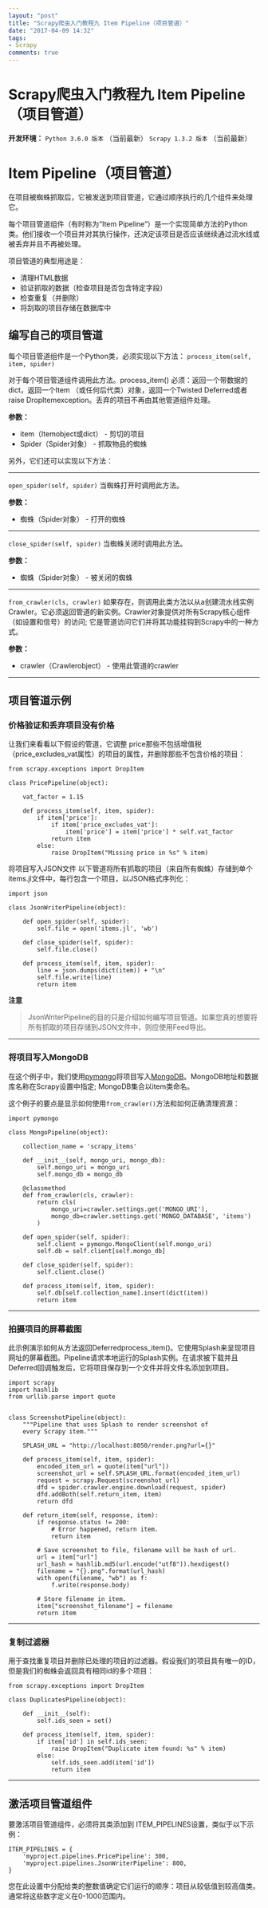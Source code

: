 ```yaml
---
layout: "post"
title: "Scrapy爬虫入门教程九 Item Pipeline（项目管道）"
date: "2017-04-09 14:32"
tags:
- Scrapy
comments: true
---
```


# Scrapy爬虫入门教程九 Item Pipeline（项目管道）


**开发环境：**
`Python 3.6.0 版本` （当前最新）
`Scrapy 1.3.2 版本` （当前最新）

# Item Pipeline（项目管道）

在项目被蜘蛛抓取后，它被发送到项目管道，它通过顺序执行的几个组件来处理它。

每个项目管道组件（有时称为“Item Pipeline”）是一个实现简单方法的Python类。他们接收一个项目并对其执行操作，还决定该项目是否应该继续通过流水线或被丢弃并且不再被处理。

项目管道的典型用途是：

- 清理HTML数据
- 验证抓取的数据（检查项目是否包含特定字段）
- 检查重复（并删除）
- 将刮取的项目存储在数据库中

## 编写自己的项目管道

每个项目管道组件是一个Python类，必须实现以下方法：
`process_item(self, item, spider)`

对于每个项目管道组件调用此方法。process_item() 必须：返回一个带数据的dict，返回一个Item （或任何后代类）对象，返回一个Twisted Deferred或者raise DropItemexception。丢弃的项目不再由其他管道组件处理。

**参数：**

- item（Itemobject或dict） - 剪切的项目
- Spider（Spider对象） - 抓取物品的蜘蛛

另外，它们还可以实现以下方法：

---

`open_spider(self, spider)`
当蜘蛛打开时调用此方法。

**参数：**

- 蜘蛛（Spider对象） - 打开的蜘蛛

---

`close_spider(self, spider)`
当蜘蛛关闭时调用此方法。

**参数：**

- 蜘蛛（Spider对象） - 被关闭的蜘蛛

---

`from_crawler(cls, crawler)`
如果存在，则调用此类方法以从a创建流水线实例Crawler。它必须返回管道的新实例。Crawler对象提供对所有Scrapy核心组件（如设置和信号）的访问; 它是管道访问它们并将其功能挂钩到Scrapy中的一种方式。

**参数：**

- crawler（Crawlerobject） - 使用此管道的crawler

---

## 项目管道示例

### 价格验证和丢弃项目没有价格

让我们来看看以下假设的管道，它调整 price那些不包括增值税（price_excludes_vat属性）的项目的属性，并删除那些不包含价格的项目：

    from scrapy.exceptions import DropItem

    class PricePipeline(object):

        vat_factor = 1.15

        def process_item(self, item, spider):
            if item['price']:
                if item['price_excludes_vat']:
                    item['price'] = item['price'] * self.vat_factor
                return item
            else:
                raise DropItem("Missing price in %s" % item)

将项目写入JSON文件
以下管道将所有抓取的项目（来自所有蜘蛛）存储到单个items.jl文件中，每行包含一个项目，以JSON格式序列化：

    import json

    class JsonWriterPipeline(object):

        def open_spider(self, spider):
            self.file = open('items.jl', 'wb')

        def close_spider(self, spider):
            self.file.close()

        def process_item(self, item, spider):
            line = json.dumps(dict(item)) + "\n"
            self.file.write(line)
            return item

**注意**

> JsonWriterPipeline的目的只是介绍如何编写项目管道。如果您真的想要将所有抓取的项目存储到JSON文件中，则应使用Feed导出。

---

### 将项目写入MongoDB

在这个例子中，我们使用[pymongo](https://api.mongodb.org/python/current/)将项目写入[MongoDB](https://www.mongodb.org/)。MongoDB地址和数据库名称在Scrapy设置中指定; MongoDB集合以item类命名。

这个例子的要点是显示如何使用`from_crawler()`方法和如何正确清理资源：

    import pymongo

    class MongoPipeline(object):

        collection_name = 'scrapy_items'

        def __init__(self, mongo_uri, mongo_db):
            self.mongo_uri = mongo_uri
            self.mongo_db = mongo_db

        @classmethod
        def from_crawler(cls, crawler):
            return cls(
                mongo_uri=crawler.settings.get('MONGO_URI'),
                mongo_db=crawler.settings.get('MONGO_DATABASE', 'items')
            )

        def open_spider(self, spider):
            self.client = pymongo.MongoClient(self.mongo_uri)
            self.db = self.client[self.mongo_db]

        def close_spider(self, spider):
            self.client.close()

        def process_item(self, item, spider):
            self.db[self.collection_name].insert(dict(item))
            return item

---

### 拍摄项目的屏幕截图

此示例演示如何从方法返回Deferredprocess_item()。它使用Splash来呈现项目网址的屏幕截图。Pipeline请求本地运行的Splash实例。在请求被下载并且Deferred回调触发后，它将项目保存到一个文件并将文件名添加到项目。

    import scrapy
    import hashlib
    from urllib.parse import quote


    class ScreenshotPipeline(object):
        """Pipeline that uses Splash to render screenshot of
        every Scrapy item."""

        SPLASH_URL = "http://localhost:8050/render.png?url={}"

        def process_item(self, item, spider):
            encoded_item_url = quote(item["url"])
            screenshot_url = self.SPLASH_URL.format(encoded_item_url)
            request = scrapy.Request(screenshot_url)
            dfd = spider.crawler.engine.download(request, spider)
            dfd.addBoth(self.return_item, item)
            return dfd

        def return_item(self, response, item):
            if response.status != 200:
                # Error happened, return item.
                return item

            # Save screenshot to file, filename will be hash of url.
            url = item["url"]
            url_hash = hashlib.md5(url.encode("utf8")).hexdigest()
            filename = "{}.png".format(url_hash)
            with open(filename, "wb") as f:
                f.write(response.body)

            # Store filename in item.
            item["screenshot_filename"] = filename
            return item

---

### 复制过滤器

用于查找重复项目并删除已处理的项目的过滤器。假设我们的项目具有唯一的ID，但是我们的蜘蛛会返回具有相同id的多个项目：

    from scrapy.exceptions import DropItem

    class DuplicatesPipeline(object):

        def __init__(self):
            self.ids_seen = set()

        def process_item(self, item, spider):
            if item['id'] in self.ids_seen:
                raise DropItem("Duplicate item found: %s" % item)
            else:
                self.ids_seen.add(item['id'])
                return item

---

## 激活项目管道组件

要激活项目管道组件，必须将其类添加到 ITEM_PIPELINES设置，类似于以下示例：

    ITEM_PIPELINES = {
        'myproject.pipelines.PricePipeline': 300,
        'myproject.pipelines.JsonWriterPipeline': 800,
    }

您在此设置中分配给类的整数值确定它们运行的​​顺序：项目从较低值到较高值类。通常将这些数字定义在0-1000范围内。
